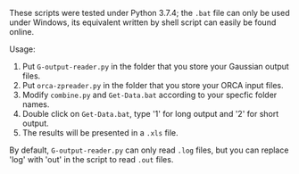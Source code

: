 These scripts were tested under Python 3.7.4; the `.bat` file can only be used under Windows, its equivalent written by shell script can easily be found online. 

Usage:
1. Put `G-output-reader.py` in the folder that you store your Gaussian output files.
2. Put `orca-zpreader.py` in the folder that you store your ORCA input files.
3. Modify `combine.py` and `Get-Data.bat` according to your specfic folder names.
4. Double click on `Get-Data.bat`, type '1' for long output and '2' for short output.
5. The results will be presented in a `.xls` file.

By default, `G-output-reader.py` can only read `.log` files, but you can replace 'log' with 'out' in the script to read `.out` files.